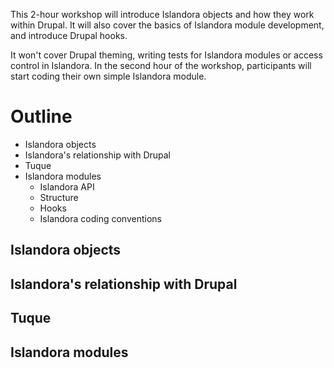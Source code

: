 This 2-hour workshop will introduce Islandora objects and how they work within Drupal. It will also cover the basics of Islandora module development, and introduce Drupal hooks.

It won't cover Drupal theming, writing tests for Islandora modules or access control in Islandora. In the second hour of the workshop, participants will start coding their own simple Islandora module.

# Outline

* Islandora objects
* Islandora's relationship with Drupal
* Tuque
* Islandora modules
  * Islandora API
  * Structure
  * Hooks
  * Islandora coding conventions

## Islandora objects


## Islandora's relationship with Drupal


## Tuque


## Islandora modules